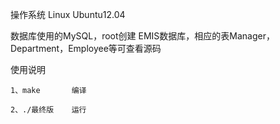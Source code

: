 操作系统 Linux Ubuntu12.04

数据库使用的MySQL，root创建 EMIS数据库，相应的表Manager，Department，Employee等可查看源码

使用说明

	1、make       编译

	2、./最终版    运行

